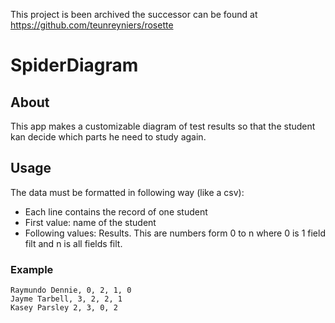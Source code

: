 This project is been archived the successor can be found at https://github.com/teunreyniers/rosette

# SpiderDiagram
## About
This app makes a customizable diagram of test results so that the student kan decide which parts he need to study again.

## Usage
The data must be formatted in following way (like a csv):
- Each line contains the record of one student
- First value: name of the student
- Following values: Results. This are numbers form 0 to n where 0 is 1 field filt and n is all fields filt.

### Example
```
Raymundo Dennie, 0, 2, 1, 0
Jayme Tarbell, 3, 2, 2, 1
Kasey Parsley 2, 3, 0, 2
```

